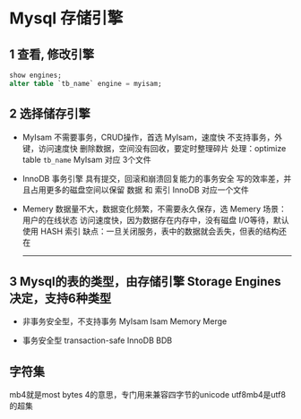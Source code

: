 # Mysql 存储引擎

## 1 查看, 修改引擎
  ```sql
  show engines;
  alter table `tb_name` engine = myisam;
  ```



## 2 选择储存引擎
  * MyIsam
  	不需要事务，CRUD操作，首选 MyIsam，速度快
    不支持事务，外键，访问速度快
    删除数据，空间没有回收，要定时整理碎片
    处理：optimize table `tb_name`
    MyIsam 对应 3个文件
    
  * InnoDB 事务引擎
    具有提交，回滚和崩溃回复能力的事务安全
    写的效率差，并且占用更多的磁盘空间以保留 数据 和 索引
    InnoDB 对应一个文件

  * Memery
  	数据量不大，数据变化频繁，不需要永久保存，选 Memery
    场景：用户的在线状态
    访问速度快，因为数据存在内存中，没有磁盘 I/O等待，默认使用 HASH 索引
    缺点：一旦关闭服务，表中的数据就会丢失，但表的结构还在

	---



## 3 Mysql的表的类型，由存储引擎 Storage Engines 决定，支持6种类型
  * 非事务安全型，不支持事务
    MyIsam
    Isam
    Memory
    Merge

  * 事务安全型 transaction-safe
    InnoDB
    BDB
    
    

## 字符集
mb4就是most bytes 4的意思，专门用来兼容四字节的unicode
  utf8mb4是utf8的超集



